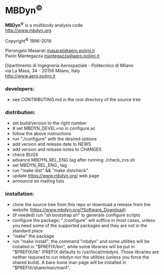 # MBDyn<sup>&copy;</sup>
**MBDyn**<sup>&copy;</sup> is a multibody analysis code.   
http://www.mbdyn.org

Copyright<sup>&copy;</sup> 1996-2019

Pierangelo Masarati     <masarati@aero.polimi.it>    
Paolo Mantegazza        <mantegazza@aero.polimi.it>

Dipartimento di Ingegneria Aerospaziale - Politecnico di Milano    
via La Masa, 34 - 20156 Milano, Italy   
http://www.aero.polimi.it



### developers:
  - see CONTRIBUTING.md in the root directory of the source tree



### distribution:
  - set build/version to the right number
  - \# set MBDYN_DEVEL=no in configure.ac
  - follow the above instructions
  - run "./configure" with the desired options
  - add version and release date to NEWS
  - add version and release notes to CHANGES
  - check BUGS
  - advance MBDYN_REL_ENG tag after running ./check_cvs.sh
  - set MBDYN_REL_ENG_<version> tag
  - run "make dist" && "make distcheck"
  - update https://www.mbdyn.org/ web page
  - announce on mailing lists



### installation:
  - clone the source tree from this repo or download a release 
    from the website (https://www.mbdyn.org/?Software_Download)
  - (if needed) run "sh bootstrap.sh" to generate configure scripts
  - configure the package; "./configure" will suffice in most cases,
    unless you need some of the supported packages and they are not 
	in the standard place
  - "make" the package
  - run "make install"; the command "mbdyn" and some utilities will
	be installed in "$PREFIX/bin", while some libraries will be put
	in "$PREFIX/lib" (PREFIX defaults to /usr/local/mbdyn).
	Those libraries are neither required to run mbdyn nor the utilities
	(unless you force the shared build).
	A bare-bone man page will be installed in "$PREFIX/share/man/man1".